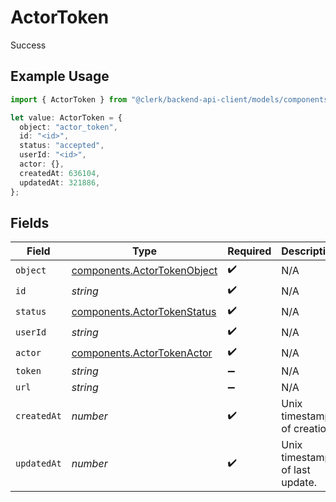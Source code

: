 # ActorToken

Success

## Example Usage

```typescript
import { ActorToken } from "@clerk/backend-api-client/models/components";

let value: ActorToken = {
  object: "actor_token",
  id: "<id>",
  status: "accepted",
  userId: "<id>",
  actor: {},
  createdAt: 636104,
  updatedAt: 321886,
};
```

## Fields

| Field                                                                      | Type                                                                       | Required                                                                   | Description                                                                |
| -------------------------------------------------------------------------- | -------------------------------------------------------------------------- | -------------------------------------------------------------------------- | -------------------------------------------------------------------------- |
| `object`                                                                   | [components.ActorTokenObject](../../models/components/actortokenobject.md) | :heavy_check_mark:                                                         | N/A                                                                        |
| `id`                                                                       | *string*                                                                   | :heavy_check_mark:                                                         | N/A                                                                        |
| `status`                                                                   | [components.ActorTokenStatus](../../models/components/actortokenstatus.md) | :heavy_check_mark:                                                         | N/A                                                                        |
| `userId`                                                                   | *string*                                                                   | :heavy_check_mark:                                                         | N/A                                                                        |
| `actor`                                                                    | [components.ActorTokenActor](../../models/components/actortokenactor.md)   | :heavy_check_mark:                                                         | N/A                                                                        |
| `token`                                                                    | *string*                                                                   | :heavy_minus_sign:                                                         | N/A                                                                        |
| `url`                                                                      | *string*                                                                   | :heavy_minus_sign:                                                         | N/A                                                                        |
| `createdAt`                                                                | *number*                                                                   | :heavy_check_mark:                                                         | Unix timestamp of creation.<br/>                                           |
| `updatedAt`                                                                | *number*                                                                   | :heavy_check_mark:                                                         | Unix timestamp of last update.<br/>                                        |